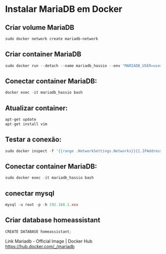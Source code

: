 # Instalar MariaDB em Docker

## Criar volume MariaDB
```powershell
sudo docker network create mariadb-network 
```
##  Criar container MariaDB
```powershell
sudo docker run --detach --name mariadb_hassio --env "MARIADB_USER=user" --env "MARIADB_PASSWORD=password" --env "MARIADB_ROOT_PASSWORD=password" --env "LANG=C.UTF-8" --env "TZ=America/Sao_Paulo" -p 0.0.0.0:3306:3306 mariadb:latest
```

## Conectar container MariaDB:
```powershell
docker exec -it mariadb_hassio bash
```

## Atualizar container:
```powershell
apt-get update
apt-get install vim
```

## Testar a conexão:
```powershell
sudo docker inspect -f '{{range .NetworkSettings.Networks}}{{.IPAddress}}{{end}}' mariadb_hassio
```

## Conectar container MariaDB:
```powershell
sudo docker exec -it mariadb_hassio bash
```

## conectar mysql
```powershell
mysql -u root -p -h 192.168.1.xxx
```

## Criar database homeassistant
```powershell
CREATE DATABASE homeassistant;
```

Link Mariadb - Official Image | Docker Hub https://hub.docker.com/_/mariadb
